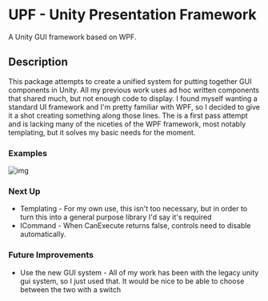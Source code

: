 # UPF - Unity Presentation Framework
A Unity GUI framework based on WPF.

## Description

This package attempts to create a unified system for putting together GUI components in Unity. All my previous work uses ad hoc written
components that shared much, but not enough code to display. I found myself wanting a standard UI framework and I'm pretty familiar with
WPF, so I decided to give it a shot creating something along those lines. The is a first pass attempt and is lacking many of the niceties
of the WPF framework, most notably templating, but it solves my basic needs for the moment.

### Examples

![img](https://github.com/mildsauce45/UPF/blob/master/Examples/Images/CombatScreen.png)

### Next Up

* Templating - For my own use, this isn't too necessary, but in order to turn this into a general purpose library I'd say it's required
* ICommand - When CanExecute returns false, controls need to disable automatically.

### Future Improvements

* Use the new GUI system - All of my work has been with the legacy unity gui system, so I just used that. It would be nice to be able to choose between the two with a switch

